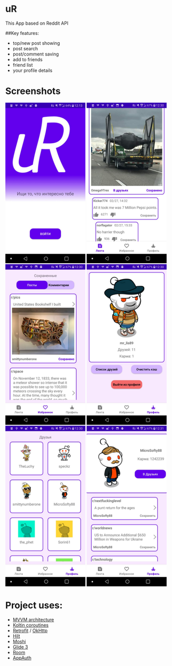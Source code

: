 # uR

This App based on Reddit API


##Key features:

- top/new post showing
- post search
- post/comment saving
- add to friends
- friend list
- your profile details

# Screenshots
<img src="/screenshots/photo_2023-02-28_13-09-51.jpg" width="250"/>  <img src="/screenshots/photo_2023-02-28_13-09-49 (2).jpg" width="250"/>  <img src="/screenshots/photo_2023-02-28_13-09-49.jpg" width="250"/>
<img src="/screenshots/photo_2023-02-28_13-09-47.jpg" width="250"/>  <img src="/screenshots/photo_2023-02-28_13-09-45.jpg" width="250"/>  <img src="/screenshots/photo_2023-02-28_13-09-43.jpg" width="250"/>



# Project uses:
- [MVVM architecture]()
- [Koltin coroutines]()
- [Retrofit](http://square.github.io/retrofit/) / [OkHttp](http://square.github.io/okhttp/)
- [Hilt](https://dagger.dev/hilt/)
- [Moshi](https://github.com/square/moshi)
- [Glide 3](https://github.com/bumptech/glide)
- [Room]()
- [AppAuth](https://github.com/openid/AppAuth-Android)